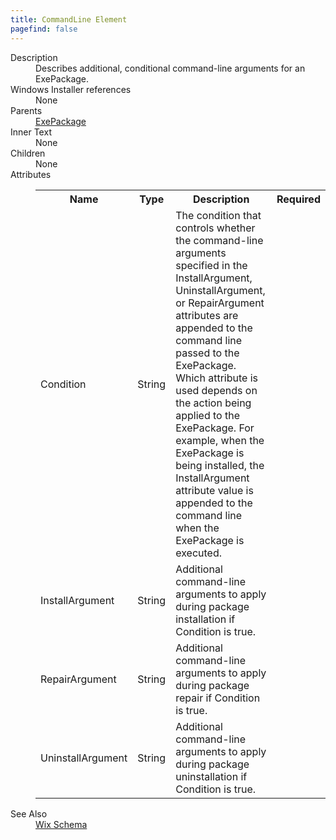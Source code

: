 ```yaml
---
title: CommandLine Element
pagefind: false
---
```

<dl>
  <dt>Description</dt>
  <dd>Describes additional, conditional command-line arguments for an ExePackage.</dd>
  <dt>Windows Installer references</dt>
  <dd>None</dd>
  <dt>Parents</dt>
  <dd>
    <a href="../exepackage/">ExePackage</a>
  </dd>
  <dt>Inner Text</dt>
  <dd>None</dd>
  <dt>Children</dt>
  <dd>None</dd>
  <dt>Attributes</dt>
  <dd>
    <table cellspacing="0" cellpadding="0" class="schema">
      <tr>
        <th width="15%">Name</th>
        <th width="15%">Type</th>
        <th width="65%">Description</th>
        <th width="15%">Required</th>
      </tr>
      <tr>
        <td>Condition</td>
        <td>String</td>
        <td>               The condition that controls whether the command-line arguments specified in the               InstallArgument, UninstallArgument, or RepairArgument attributes are appended to the               command line passed to the ExePackage. Which attribute is used depends on the               action being applied to the ExePackage. For example, when the ExePackage is               being installed, the InstallArgument attribute value is appended to the command               line when the ExePackage is executed.           </td>
        <td>&nbsp;</td>
      </tr>
      <tr>
        <td>InstallArgument</td>
        <td>String</td>
        <td>Additional command-line arguments to apply during package installation if Condition is true.</td>
        <td>&nbsp;</td>
      </tr>
      <tr>
        <td>RepairArgument</td>
        <td>String</td>
        <td>Additional command-line arguments to apply during package repair if Condition is true.</td>
        <td>&nbsp;</td>
      </tr>
      <tr>
        <td>UninstallArgument</td>
        <td>String</td>
        <td>Additional command-line arguments to apply during package uninstallation if Condition is true.</td>
        <td>&nbsp;</td>
      </tr>
    </table>
  </dd>
  <dt>See Also</dt>
  <dd>
    <a href="../">Wix Schema</a>
  </dd>
</dl>
